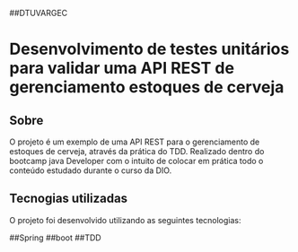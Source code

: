 ##DTUVARGEC
#  Desenvolvimento de testes unitários para validar uma API REST de gerenciamento estoques de cerveja

## Sobre
O projeto é um exemplo de uma API REST para o gerenciamento de estoques de cerveja,  através da prática do TDD. Realizado dentro do bootcamp java Developer com o intuito de colocar em prática todo o conteúdo estudado durante o curso da DIO.

##  Tecnogias utilizadas
O projeto foi desenvolvido utilizando as seguintes tecnologias:

##Spring
##boot
##TDD
